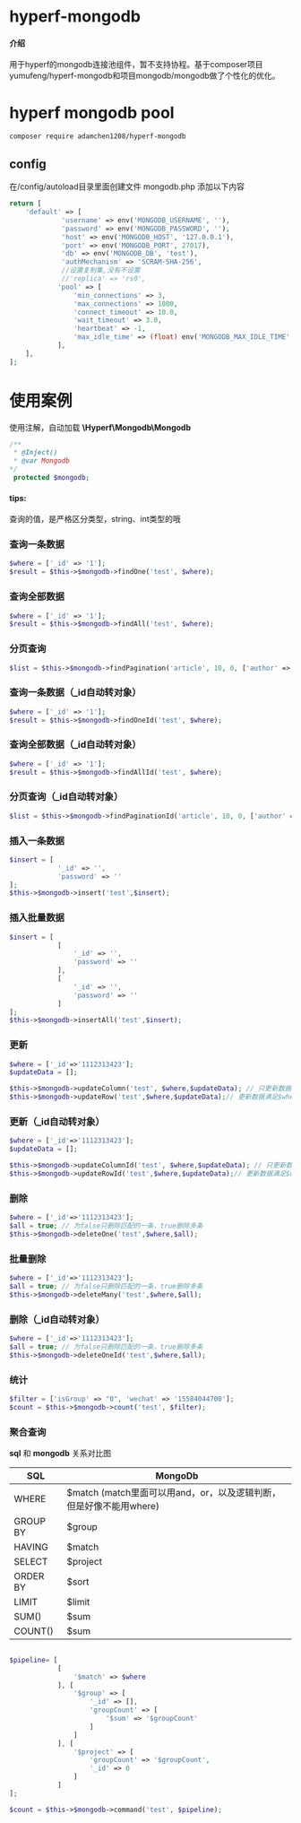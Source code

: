 # hyperf-mongodb

#### 介绍
用于hyperf的mongodb连接池组件，暂不支持协程。基于composer项目yumufeng/hyperf-mongodb和项目mongodb/mongodb做了个性化的优化。


# hyperf mongodb pool

```
composer require adamchen1208/hyperf-mongodb
```

## config 
在/config/autoload目录里面创建文件 mongodb.php
添加以下内容
```php
return [
    'default' => [
             'username' => env('MONGODB_USERNAME', ''),
             'password' => env('MONGODB_PASSWORD', ''),
             'host' => env('MONGODB_HOST', '127.0.0.1'),
             'port' => env('MONGODB_PORT', 27017),
             'db' => env('MONGODB_DB', 'test'),
             'authMechanism' => 'SCRAM-SHA-256',
             //设置复制集,没有不设置
             //'replica' => 'rs0',
            'pool' => [
                'min_connections' => 3,
                'max_connections' => 1000,
                'connect_timeout' => 10.0,
                'wait_timeout' => 3.0,
                'heartbeat' => -1,
                'max_idle_time' => (float) env('MONGODB_MAX_IDLE_TIME', 60),
            ],
    ],
];
```


# 使用案例

使用注解，自动加载 
**\Hyperf\Mongodb\Mongodb** 
```php
/**
 * @Inject()
 * @var Mongodb
*/
 protected $mongodb;
```

#### **tips:** 
查询的值，是严格区分类型，string、int类型的哦

### 查询一条数据

```php
$where = ['_id' => '1'];
$result = $this->$mongodb->findOne('test', $where);
```

### 查询全部数据

```php
$where = ['_id' => '1'];
$result = $this->$mongodb->findAll('test', $where);
```

### 分页查询
```php
$list = $this->$mongodb->findPagination('article', 10, 0, ['author' => $author]);
```

### 查询一条数据（_id自动转对象）

```php
$where = ['_id' => '1'];
$result = $this->$mongodb->findOneId('test', $where);
```

### 查询全部数据（_id自动转对象）

```php
$where = ['_id' => '1'];
$result = $this->$mongodb->findAllId('test', $where);
```

### 分页查询（_id自动转对象）
```php
$list = $this->$mongodb->findPaginationId('article', 10, 0, ['author' => $author]);
```

### 插入一条数据
```php
$insert = [
            '_id' => '',
            'password' => ''
];
$this->$mongodb->insert('test',$insert);
```

### 插入批量数据
```php
$insert = [
            [
                '_id' => '',
                'password' => ''
            ],
            [
                '_id' => '',
                'password' => ''
            ]
];
$this->$mongodb->insertAll('test',$insert);
```

### 更新
```php
$where = ['_id'=>'1112313423'];
$updateData = [];

$this->$mongodb->updateColumn('test', $where,$updateData); // 只更新数据满足$where的行的列信息中在$newObject中出现过的字段
$this->$mongodb->updateRow('test',$where,$updateData);// 更新数据满足$where的行的信息成$newObject
```

### 更新（_id自动转对象）
```php
$where = ['_id'=>'1112313423'];
$updateData = [];

$this->$mongodb->updateColumnId('test', $where,$updateData); // 只更新数据满足$where的行的列信息中在$newObject中出现过的字段
$this->$mongodb->updateRowId('test',$where,$updateData);// 更新数据满足$where的行的信息成$newObject
```

### 删除
```php
$where = ['_id'=>'1112313423'];
$all = true; // 为false只删除匹配的一条，true删除多条
$this->$mongodb->deleteOne('test',$where,$all);
```

### 批量删除
```php
$where = ['_id'=>'1112313423'];
$all = true; // 为false只删除匹配的一条，true删除多条
$this->$mongodb->deleteMany('test',$where,$all);
```

### 删除（_id自动转对象）
```php
$where = ['_id'=>'1112313423'];
$all = true; // 为false只删除匹配的一条，true删除多条
$this->$mongodb->deleteOneId('test',$where,$all);
```

### 统计
```php
$filter = ['isGroup' => "0", 'wechat' => '15584044700'];
$count = $this->$mongodb->count('test', $filter);
```

### 聚合查询
**sql** 和 **mongodb** 关系对比图

|   SQL  | MongoDb |
| --- | --- |
|   WHERE  |  $match (match里面可以用and，or，以及逻辑判断，但是好像不能用where)  |
|   GROUP BY  | $group  |
|   HAVING  |  $match |
|   SELECT  |  $project  |
|   ORDER BY  |  $sort |
|   LIMIT  |  $limit |
|   SUM()  |  $sum |
|   COUNT()  |  $sum |

```php

$pipeline= [
            [
                '$match' => $where
            ], [
                '$group' => [
                    '_id' => [],
                    'groupCount' => [
                        '$sum' => '$groupCount'
                    ]
                ]
            ], [
                '$project' => [
                    'groupCount' => '$groupCount',
                    '_id' => 0
                ]
            ]
];

$count = $this->$mongodb->command('test', $pipeline);
```
